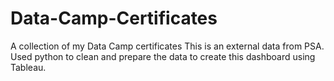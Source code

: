 # Data-Camp-Certificates
A collection of my Data Camp certificates
This is an external data from PSA. Used python to clean and prepare the data to create this dashboard using Tableau.
